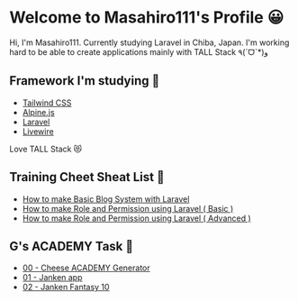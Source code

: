 # Welcome to Masahiro111's Profile 😀

Hi, I'm Masahiro111. Currently studying Laravel in Chiba, Japan. I'm working hard to be able to create applications mainly with TALL Stack ٩(ˊᗜˋ*)و

## Framework I'm studying 💓
- [Tailwind CSS](https://tailwindcss.com/)
- [Alpine.js](https://alpinejs.dev/)
- [Laravel](https://laravel.com/)
- [Livewire](https://laravel-livewire.com/)

Love TALL Stack 😻

## Training Cheet Sheat List 📝
- [How to make Basic Blog System with Laravel](https://github.com/Masahiro111/Udemy_Build_Complete_Blog_System_With_Laravel_9/blob/main/maiking.md)
- [How to make Role and Permission using Laravel ( Basic )](https://github.com/Masahiro111/Laravel_9_Admin_Panel_Learn_Roles_and_Permissions/blob/7e6e6b3e2a17e90a7e512c53ab7cbdcf8042f03c/making.md)
- [How to make Role and Permission using Laravel ( Advanced )](https://github.com/Masahiro111/Laravel_9_Admin_Panel_Learn_Roles_and_Permissions/blob/5e4a2f1c217879094c1e2aa1d776f802b41d371b/making2.md)

## G's ACADEMY Task 🏫
- [00 - Cheese ACADEMY Generator](https://masahiro111.github.io/html_masahiro_T60/)
- [01 - Janken app](https://masahiro111.github.io/kadai1_janken_1022/)
- [02 - Janken Fantasy 10](https://masahiro111.github.io/kadai2_jankenRich_1029/)
